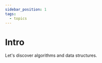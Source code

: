 ```yaml
---
sidebar_position: 1
tags:
  - topics
---
```


# Intro

Let's discover algorithms and data structures.
